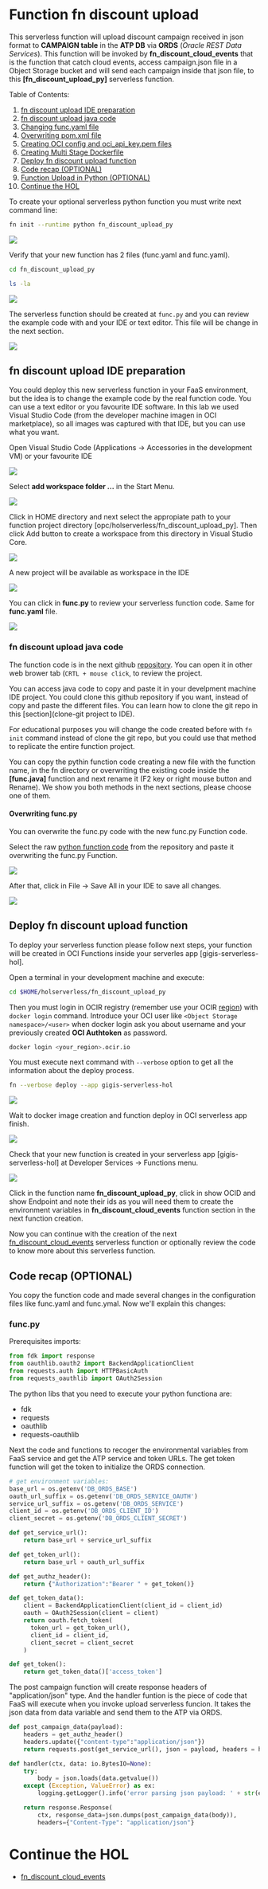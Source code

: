 # Function fn discount upload
This serverless function will upload discount campaign received in json format to **CAMPAIGN table** in the **ATP DB** via **ORDS** (*Oracle REST Data Services*). This function will be invoked by **fn_discount_cloud_events** that is the function that catch cloud events, access campaign.json file in a Object Storage bucket and will send each campaign inside that json file, to this **[fn_discount_upload_py]** serverless function.

Table of Contents:
1. [fn discount upload IDE preparation](#fn-discount-upload-ide-preparation)
2. [fn discount upload java code](#fn-discount-upload-java-code)
3. [Changing func.yaml file](#changing-funcyaml-file)
4. [Overwriting pom.xml file](#overwriting-pomxml-file)
5. [Creating OCI config and oci_api_key.pem files](#creating-oci-config-and-oci_api_keypem-files)
6. [Creating Multi Stage Dockerfile](#creating-multi-stage-dockerfile)
7. [Deploy fn discount upload function](#deploy-fn-discount-upload-function)
8. [Code recap (OPTIONAL)](#code-recap-optional)
9. [Function Upload in Python (OPTIONAL)](#function-upload-python-code)
10. [Continue the HOL](#continue-the-hol)

To create your optional serverless python function you must write next command line:

```sh
fn init --runtime python fn_discount_upload_py
```
![](./images/fn-discount-upload-py/faas-create-function01.PNG)

Verify that your new function has 2 files (func.yaml and func.yaml).

```sh 
cd fn_discount_upload_py

ls -la
```

![](./images/fn-discount-upload-py/faas-create-function02.PNG)

The serverless function should be created at ```func.py``` and you can review the example code with and your IDE or text editor. This file will be change in the next section.

![](./images/fn-discount-upload-py/faas-create-function03.PNG)

## fn discount upload IDE preparation
You could deploy this new serverless function in your FaaS environment, but the idea is to change the example code by the real function code. You can use a text editor or you favourite IDE software. In this lab we used Visual Studio Code (from the developer machine imagen in OCI marketplace), so all images was captured with that IDE, but you can use what you want.

Open Visual Studio Code (Applications -> Accessories in the development VM) or your favourite IDE 

![](./images/fn-discount-upload-py/faas-create-function07b.PNG)

Select **add workspace folder ...** in the Start Menu.

![](./images/fn-discount-upload-py/faas-create-function08b.PNG)

Click in HOME directory and next select the appropiate path to your function project directory [opc/holserverless/fn_discount_upload_py]. Then click Add button to create a workspace from this directory in Visual Studio Core.

![](./images/fn-discount-upload-py/faas-create-function04.PNG)

A new project will be available as workspace in the IDE

![](./images/fn-discount-upload-py/faas-create-function05.PNG)

You can click in **func.py** to review your serverless function code. Same for **func.yaml** file.

![](./images/fn-discount-upload-py/faas-create-function06.PNG)

### fn discount upload java code
The function code is in the next github [repository](https://github.com/oraclespainpresales/GigisPizzaHOL/tree/master/serverless/polyglot/python/pizza_discount_upload). You can open it in other web brower tab (```CRTL + mouse click```, to review the project.

You can access java code to copy and paste it in your develpment machine IDE project. You could clone this github repository if you want, instead of copy and paste the different files. You can learn how to clone the git repo in this [section](clone-git project to IDE).

For educational purposes you will change the code created before with ```fn init``` command instead of clone the git repo, but you could use that method to replicate the entire function project.

You can copy the pythin function code creating a new file with the function name, in the fn directory or overwriting the existing code inside the **[func.java]** function and next rename it (F2 key or right mouse button and Rename). We show you both methods in the next sections, please choose one of them.

#### Overwriting func.py
You can overwrite the func.py code with the new func.py Function code.

Select the raw [python function code](https://raw.githubusercontent.com/oraclespainpresales/GigisPizzaHOL/master/serverless/polyglot/python/pizza_discount_upload/func.py) from the repository and paste it overwriting the func.py Function.

![](./images/fn-discount-upload-py/faas-create-function07.PNG)

After that, click in File -> Save All in your IDE to save all changes.

![](./images/fn-discount-upload-py/faas-create-function08.PNG)

## Deploy fn discount upload function
To deploy your serverless function please follow next steps, your function will be created in OCI Functions inside your serverles app [gigis-serverless-hol]. 

Open a terminal in your development machine and execute:
```sh
cd $HOME/holserverless/fn_discount_upload_py
```
Then you must login in OCIR registry (remember use your OCIR [region](https://docs.cloud.oracle.com/en-us/iaas/Content/Registry/Concepts/registryprerequisites.htm#Availab)) with ```docker login``` command. Introduce your OCI user like ```<Object Storage namespace>/<user>``` when docker login ask you about username and your previously created **OCI Authtoken** as password.
```sh
docker login <your_region>.ocir.io
```
You must execute next command with ```--verbose``` option to get all the information about the deploy process.
```sh
fn --verbose deploy --app gigis-serverless-hol
```
![](./images/fn-discount-upload-py/faas-create-function09.PNG)

Wait to docker image creation and function deploy in OCI serverless app finish.

![](./images/fn-discount-upload-py/faas-create-function10.PNG)

Check that your new function is created in your serverless app [gigis-serverless-hol] at Developer Services -> Functions menu.

![](./images/fn-discount-upload-py/faas-create-function11.PNG)

Click in the function name **fn_discount_upload_py**, click in show OCID and show Endpoint and note their ids as you will need them to create the environment variables in **fn_discount_cloud_events** function section in the next function creation.

Now you can continue with the creation of the next [fn_discount_cloud_events](https://github.com/oraclespainpresales/GigisPizzaHOL/blob/master/fn_pizza_discount_cloud_events.md) serverless function or optionally review the code to know more about this serverless function.

## Code recap (OPTIONAL)
You copy the function code and made several changes in the configuration files like func.yaml and func.ymal. Now we'll explain this changes:

### func.py
Prerequisites imports:
```python
from fdk import response
from oauthlib.oauth2 import BackendApplicationClient
from requests.auth import HTTPBasicAuth
from requests_oauthlib import OAuth2Session
```
The python libs that you need to execute your python functiona are:
- fdk
- requests
- oauthlib
- requests-oauthlib

Next the code and functions to recoger the environmental variables from FaaS service and get the ATP service and token URLs.
The get token function will get the token to initialize the ORDS connection.
```python
# get environment variables:
base_url = os.getenv('DB_ORDS_BASE')
oauth_url_suffix = os.getenv('DB_ORDS_SERVICE_OAUTH')
service_url_suffix = os.getenv('DB_ORDS_SERVICE')
client_id = os.getenv('DB_ORDS_CLIENT_ID')
client_secret = os.getenv('DB_ORDS_CLIENT_SECRET')

def get_service_url():
    return base_url + service_url_suffix

def get_token_url():
    return base_url + oauth_url_suffix

def get_authz_header():
    return {"Authorization":"Bearer " + get_token()}

def get_token_data():
    client = BackendApplicationClient(client_id = client_id)
    oauth = OAuth2Session(client = client)
    return oauth.fetch_token(
      token_url = get_token_url(),
      client_id = client_id,
      client_secret = client_secret
    )

def get_token():
    return get_token_data()['access_token']
```
The post campaign function will create response headers of "application/json" type.
And the handler funtion is the piece of code that FaaS will execute when you invoke upload serverless funcion. It takes the json data from data variable and send them to the ATP via ORDS.
```python
def post_campaign_data(payload):
    headers = get_authz_header()
    headers.update({"content-type":"application/json"})
    return requests.post(get_service_url(), json = payload, headers = headers).json()

def handler(ctx, data: io.BytesIO=None):
    try:
        body = json.loads(data.getvalue())
    except (Exception, ValueError) as ex:
        logging.getLogger().info('error parsing json payload: ' + str(ex))

    return response.Response(
        ctx, response_data=json.dumps(post_campaign_data(body)),
        headers={"Content-Type": "application/json"}
```

# Continue the HOL

* [fn_discount_cloud_events](https://github.com/oraclespainpresales/GigisPizzaHOL/blob/master/serverless/fn_pizza_discount_cloud_events.md)
